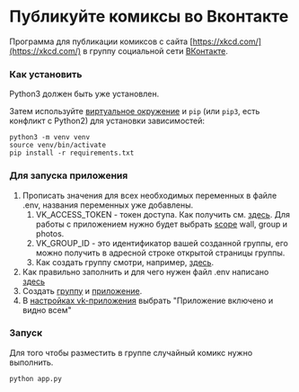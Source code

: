 # Публикуйте комиксы во Вконтакте

Программа для публикации комиксов с сайта [https://xkcd.com/](https://xkcd.com/) в группу социальной сети [ВКонтакте](https://vk.com).

### Как установить

Python3 должен быть уже установлен.

Затем используйте [виртуальное окружение](https://docs.python.org/3/library/venv.html) и `pip` (или `pip3`, есть конфликт с Python2) для установки зависимостей:
```
python3 -m venv venv
source venv/bin/activate
pip install -r requirements.txt
```

### Для запуска приложения

1. Прописать значения для всех необходимых переменных в файле .env, названия переменных уже добавлены.
   1. VK_ACCESS_TOKEN - токен доступа. Как получить см. [здесь](https://dev.vk.com/api/access-token/implicit-flow-user). Для работы с приложением нужно будет выбрать [scope](https://dev.vk.com/reference/access-rights) wall, group и photos.
   2. VK_GROUP_ID - это идентификатор вашей созданной группы, его можно получить в адресной строке открытой страницы группы. 
   3. Как создать группу смотри, например, [здесь](https://vk.com/biz/article/sozdanie-vybor-tipa-i-tematiki).
2. Как правильно заполнить и для чего нужен файл .env написано [здесь](https://pypi.org/project/python-dotenv/0.9.1/#usages)
3. Создать [группу](https://vk.com/groups) и [приложение](https://vk.com/apps?act=manage).
4. В [настройках vk-приложения](https://vk.com/editapp?id=8042776&section=options) выбрать "Приложение включено и видно всем"

### Запуск

Для того чтобы разместить в группе случайный комикс нужно выполнить.

```
python app.py
```
